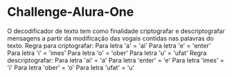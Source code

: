 # Challenge-Alura-One
O decodificador de texto tem como finalidade criptografar e descriptografar mensagens a partir da modificação das vogais contidas nas palavras do texto.
Regra para criptografar:
Para letra 'a' = 'ai'
Para letra 'e' = 'enter'
Para letra 'i' = 'imes'
Para letra 'o' = 'ober'
Para letra 'u' = 'ufat'
Regra descriptografar:
Para letra 'ai' = 'a'
Para letra 'enter' = 'e'
Para letra 'imes' = 'i'
Para letra 'ober' = 'o'
Para letra 'ufat' = 'u'
